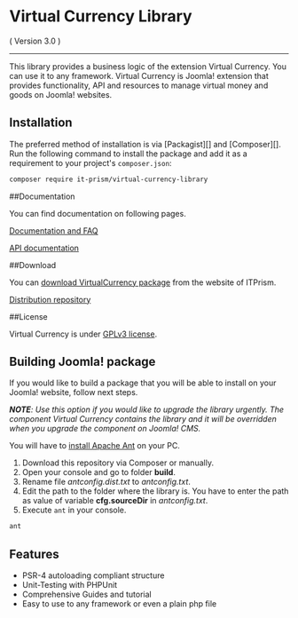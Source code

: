 Virtual Currency Library
==========================
( Version 3.0 )
- - -

This library provides a business logic of the extension Virtual Currency. You can use it to any framework.
Virtual Currency is Joomla! extension that provides functionality, API and resources to manage virtual money and goods on Joomla! websites.

## Installation

The preferred method of installation is via [Packagist][] and [Composer][]. Run the following command to install the package and add it as a requirement to your project's `composer.json`:

```bash
composer require it-prism/virtual-currency-library
```

##Documentation

You can find documentation on following pages.

[Documentation and FAQ](http://itprism.com/help/111-virtual-currency-documentation)

[API documentation](http://cdn.itprism.com/api/virtualcurrency/index.html)

##Download

You can [download VirtualCurrency package](http://itprism.com/free-joomla-extensions/ecommerce-gamification/virtual-currency-accounts-manager) from the website of ITPrism.

[Distribution repository](https://github.com/ITPrism/VirtualCurrencyDistribution)

##License

Virtual Currency is under [GPLv3 license](http://www.gnu.org/licenses/gpl-3.0.en.html).

## Building Joomla! package

If you would like to build a package that you will be able to install on your Joomla! website, follow next steps.

_**NOTE**: Use this option if you would like to upgrade the library urgently. The component Virtual Currency contains the library and it will be overridden when you upgrade the component on Joomla! CMS._

You will have to [install Apache Ant](http://ant.apache.org/manual/install.html) on your PC.

1. Download this repository via Composer or manually.
2. Open your console and go to folder __build__.
3. Rename file _antconfig.dist.txt_ to _antconfig.txt_.
4. Edit the path to the folder where the library is. You have to enter the path as value of variable __cfg.sourceDir__ in _antconfig.txt_.
5. Execute `ant` in your console.

```bash
ant
```

Features
--------

* PSR-4 autoloading compliant structure
* Unit-Testing with PHPUnit
* Comprehensive Guides and tutorial
* Easy to use to any framework or even a plain php file
